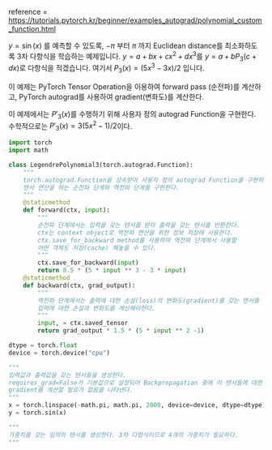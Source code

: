 reference = https://tutorials.pytorch.kr/beginner/examples_autograd/polynomial_custom_function.html

$y = \sin (x)$ 를 예측할 수 있도록, $-\pi$ 부터 $\pi$ 까지 Euclidean distance를 최소화하도록 3차 다항식을 학습하는 예제입니다. $y = a+bx+cx^2+dx^3$를 $y=a+bP_3(c+dx)$로 다항식을 적겠습니다. 여기서 $P_3(x)=(5x^3-3x)/2$ 입니다.

이 예제는 PyTorch Tensor Operation을 이용하여 forward pass (순전파)를 계산하고, PyTorch autograd를 사용하여 gradient(변화도)를 계산한다. 

이 예제에서는 $P'_3(x)$를 수행하기 위해 사용자 정의 autograd Function을 구현한다. 수학적으로는 $P'_3(x)=3(5x^2-1)/2$이다.

```python
import torch
import math

class LegendrePolynomial3(torch.autograd.Function):
	"""
	torch.autograd.Function을 상속받아 사용자 정의 autograd Function을 구현하고, 
	텐서 연산을 하는 순전파 단계와 역전파 단계를 구현한다.
	"""
	@staticmethod
	def forward(ctx, input):
		"""
		순전파 단계에서는 입력을 갖는 텐서를 받아 출력을 갖는 텐서를 반환한다.
		ctx는 context object로 역전파 연산을 위한 정보 저장에 사용한다.
		ctx.save_for_backward method를 사용하여 역전파 단계에서 사용할
		어떤 객체도 저장(cache) 해놓을 수 있다. 
		"""
		ctx.save_for_backward(input)
		return 0.5 * (5 * input ** 3 - 3 * input)
	@staticmethod
	def backward(ctx, grad_output):
		"""
		역전파 단계에서는 출력에 대한 손실(loss)의 변화도(gradient)를 갖는 텐서를 받고,
		입력에 대한 손실과 변화도를 계산해야한다.
		"""
		input, = ctx.saved_tensor
		return grad_output * 1.5 * (5 * input ** 2 -1)

dtype = torch.float
device = torch.device("cpu")

"""
입력값과 출력값을 갖는 텐서들을 생성한다.
requires_grad=False가 기본값으로 설정되어 Backpropagation 중에 이 텐서들에 대한
gradient를 계산할 필요가 없음을 나타낸다.
"""
x = torch.linspace(-math.pi, math.pi, 2000, device=device, dtype=dtype)
y = torch.sin(x)

"""
가중치를 갖는 임의의 텐서를 생성한다. 3차 다항식이므로 4개의 가중치가 필요하다.
"""
```